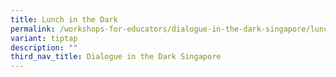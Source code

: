 ```yaml
---
title: Lunch in the Dark
permalink: /workshops-for-educators/dialogue-in-the-dark-singapore/lunch-in-the-dark/
variant: tiptap
description: ""
third_nav_title: Dialogue in the Dark Singapore
---
```

